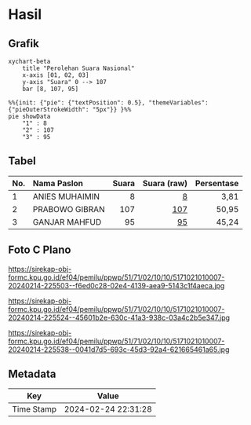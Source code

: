 # Hasil

## Grafik

```mermaid
xychart-beta
    title "Perolehan Suara Nasional"
    x-axis [01, 02, 03]
    y-axis "Suara" 0 --> 107
    bar [8, 107, 95]
```

```mermaid
%%{init: {"pie": {"textPosition": 0.5}, "themeVariables": {"pieOuterStrokeWidth": "5px"}} }%%
pie showData
    "1" : 8
    "2" : 107
    "3" : 95
```

## Tabel

| No. | Nama Paslon    | Suara | Suara (raw) | Persentase |
|:--- |:-------------- | -----:| -----------:| ----------:|
| 1   | ANIES MUHAIMIN | 8     | [8][p-1]    | 3,81       |
| 2   | PRABOWO GIBRAN | 107   | [107][p-2]  | 50,95      |
| 3   | GANJAR MAHFUD  | 95    | [95][p-3]   | 45,24      |


[p-1]: https://github.com/gigit-pemilu/pemilu-2024/blob/main/pilpres/hitung-suara/sub/51-bali/sub/71-kota-denpasar/sub/02-denpasar-timur/sub/1010-dangin-puri/sub/007-tps/sub/paslon-1.txt
[p-2]: https://github.com/gigit-pemilu/pemilu-2024/blob/main/pilpres/hitung-suara/sub/51-bali/sub/71-kota-denpasar/sub/02-denpasar-timur/sub/1010-dangin-puri/sub/007-tps/sub/paslon-2.txt
[p-3]: https://github.com/gigit-pemilu/pemilu-2024/blob/main/pilpres/hitung-suara/sub/51-bali/sub/71-kota-denpasar/sub/02-denpasar-timur/sub/1010-dangin-puri/sub/007-tps/sub/paslon-3.txt

## Foto C Plano

https://sirekap-obj-formc.kpu.go.id/ef04/pemilu/ppwp/51/71/02/10/10/5171021010007-20240214-225503--f6ed0c28-02e4-4139-aea9-5143c1f4aeca.jpg

https://sirekap-obj-formc.kpu.go.id/ef04/pemilu/ppwp/51/71/02/10/10/5171021010007-20240214-225524--45601b2e-630c-41a3-938c-03a4c2b5e347.jpg

https://sirekap-obj-formc.kpu.go.id/ef04/pemilu/ppwp/51/71/02/10/10/5171021010007-20240214-225538--0041d7d5-693c-45d3-92a4-621665461a65.jpg


## Metadata

| Key        | Value               |
| ---------- | ------------------- |
| Time Stamp | 2024-02-24 22:31:28 |



